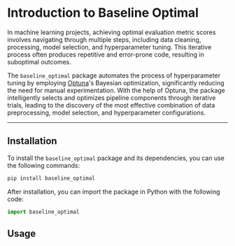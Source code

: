 # Introduction to Baseline Optimal

In machine learning projects, achieving optimal evaluation metric scores involves navigating through multiple steps, including data cleaning, processing, model selection, and hyperparameter tuning. This iterative process often produces repetitive and error-prone code, resulting in suboptimal outcomes.

The `baseline_optimal` package automates the process of hyperparameter tuning by employing [Optuna](https://optuna.readthedocs.io/en/stable/index.html)'s Bayesian optimization, significantly reducing the need for manual experimentation. With the help of Optuna, the package intelligently selects and optimizes pipeline components through iterative trials, leading to the discovery of the most effective combination of data preprocessing, model selection, and hyperparameter configurations.

___

## Installation

To install the `baseline_optimal` package and its dependencies, you can use the following commands:

```bash
pip install baseline_optimal
```

After installation, you can import the package in Python with the following code:

```python
import baseline_optimal
```

## Usage